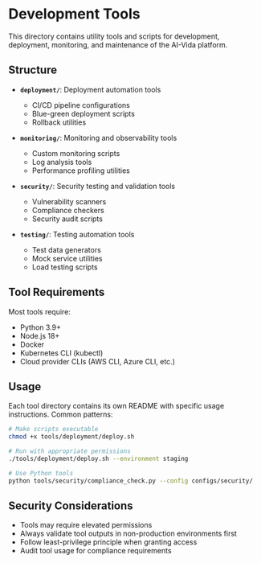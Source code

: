 # Development Tools

This directory contains utility tools and scripts for development, deployment, monitoring, and maintenance of the AI-Vida platform.

## Structure

- **`deployment/`**: Deployment automation tools
  - CI/CD pipeline configurations
  - Blue-green deployment scripts
  - Rollback utilities

- **`monitoring/`**: Monitoring and observability tools
  - Custom monitoring scripts
  - Log analysis tools
  - Performance profiling utilities

- **`security/`**: Security testing and validation tools
  - Vulnerability scanners
  - Compliance checkers
  - Security audit scripts

- **`testing/`**: Testing automation tools
  - Test data generators
  - Mock service utilities
  - Load testing scripts

## Tool Requirements

Most tools require:
- Python 3.9+
- Node.js 18+
- Docker
- Kubernetes CLI (kubectl)
- Cloud provider CLIs (AWS CLI, Azure CLI, etc.)

## Usage

Each tool directory contains its own README with specific usage instructions. Common patterns:

```bash
# Make scripts executable
chmod +x tools/deployment/deploy.sh

# Run with appropriate permissions
./tools/deployment/deploy.sh --environment staging

# Use Python tools
python tools/security/compliance_check.py --config configs/security/
```

## Security Considerations

- Tools may require elevated permissions
- Always validate tool outputs in non-production environments first
- Follow least-privilege principle when granting access
- Audit tool usage for compliance requirements
